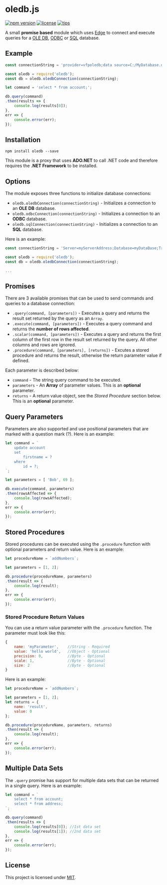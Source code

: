 # oledb.js

[![npm version](https://img.shields.io/badge/npm-v1.4.4-blue.svg)](https://www.npmjs.com/package/oledb)
[![license](https://img.shields.io/badge/license-MIT-orange.svg)](LICENSE)
[![tips](https://img.shields.io/badge/tips-bitcoin-brightgreen.svg)](https://www.coinbase.com/blahyourhamster)

A small **promise based** module which uses [Edge](https://github.com/tjanczuk/edge) to connect and execute queries for a 
[OLE DB](https://en.wikipedia.org/wiki/OLE_DB), [ODBC](https://en.wikipedia.org/wiki/Open_Database_Connectivity) or [SQL](https://en.wikipedia.org/wiki/SQL) database.

## Example
```js
const connectionString = 'provider=vfpoledb;data source=C:/MyDatabase.dbc';

const oledb = require('oledb');
const db = oledb.oledbConnection(connectionString);

let command = 'select * from account;';

db.query(command)
.then(results => {
    console.log(results[0]);
},
err => {
    console.error(err);
});
```

## Installation
```
npm install oledb --save
```

This module is a proxy that uses **ADO.NET** to call .NET code and therefore requires the **.NET Framework** to be installed.

## Options
The module exposes three functions to initialize database connections:

- `oledb.oledbConnection(connectionString)` - Initializes a connection to an **OLE DB** database.
- `oledb.odbcConnection(connectionString)` - Initializes a connection to an **ODBC** database.
- `oledb.sqlConnection(connectionString)` - Initializes a connection to an **SQL** database.

Here is an example:

```js
const connectionString = 'Server=myServerAddress;Database=myDataBase;Trusted_Connection=True;';

const oledb = require('oledb');
const db = oledb.oledbConnection(connectionString);

...
```

## Promises
There are 3 available promises that can be used to send commands and queries to a database connection:

- `.query(command, [parameters])` - Executes a query and returns the result set returned by the query as an `Array`.
- `.execute(command, [parameters])` - Executes a query command and returns the **number of rows affected**.
- `.scalar(command, [parameters])` - Executes a query and returns the first column of the first row in the result set returned by the query. All other columns and rows are ignored.
- `.procedure(command, [parameters], [returns])` - Excutes a stored procedure and returns the result, otherwise the return parameter value if defined.

Each parameter is described below:

- `command` - The string query command to be executed.
- `parameters` - An **Array** of parameter values. This is an **optional** parameter.
- `returns` - A return value object, see the *Stored Procedure* section below. This is an **optional** parameter.

## Query Parameters
Parameters are also supported and use positional parameters that are marked with a question mark (?). Here is an example:

```js
let command = `
    update account
    set
        firstname = ?
    where
        id = ?;
`;

let parameters = [ 'Bob', 69 ];

db.execute(command, parameters)
.then(rowsAffected => {
    console.log(rowsAffected);
},
err => {
    console.error(err);
});
```

## Stored Procedures
Stored procedures can be executed using the `.procedure` function with optional parameters and return value. Here is an example:

```js
let procedureName = `addNumbers`;

let parameters = [1, 2];

db.procedure(procedureName, parameters)
.then(result => {
    console.log(result);
},
err => {
    console.error(err);
});
```

### Stored Procedure Return Values
You can use a return value parameter with the `.procedure` function. The parameter must look like this:

```js
{
    name: 'myParameter',    //String - Required
    value: 'hello world',   //Object - Optional
    precision: 0,           //Byte - Optional
    scale: 1,               //Byte - Optional
    size: 2                 //Byte - Optional
}
```

Here is an example:

```js
let procedureName = `addNumbers`;

let parameters = [1, 2];
let returns = {
    name: 'result',
    value: 0
};

db.procedure(procedureName, parameters, returns)
.then(result => {
    console.log(result);
},
err => {
    console.error(err);
});
```

## Multiple Data Sets
The `.query` promise has support for multiple data sets that can be returned in a single query. Here is an example:

```js
let command = `
    select * from account;
    select * from address;
`;

db.query(command)
.then(results => {
    console.log(results[0]); //1st data set
    console.log(results[1]); //2nd data set
},
err => {
    console.error(err);
});
```

## License
This project is licensed under [MIT](LICENSE).
